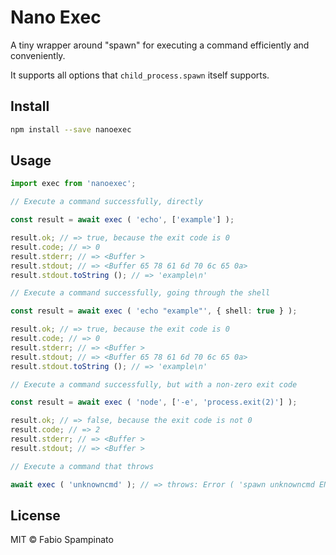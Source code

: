 # Nano Exec

A tiny wrapper around "spawn" for executing a command efficiently and conveniently.

It supports all options that `child_process.spawn` itself supports.

## Install

```sh
npm install --save nanoexec
```

## Usage

```ts
import exec from 'nanoexec';

// Execute a command successfully, directly

const result = await exec ( 'echo', ['example'] );

result.ok; // => true, because the exit code is 0
result.code; // => 0
result.stderr; // => <Buffer >
result.stdout; // => <Buffer 65 78 61 6d 70 6c 65 0a>
result.stdout.toString (); // => 'example\n'

// Execute a command successfully, going through the shell

const result = await exec ( 'echo "example"', { shell: true } );

result.ok; // => true, because the exit code is 0
result.code; // => 0
result.stderr; // => <Buffer >
result.stdout; // => <Buffer 65 78 61 6d 70 6c 65 0a>
result.stdout.toString (); // => 'example\n'

// Execute a command successfully, but with a non-zero exit code

const result = await exec ( 'node', ['-e', 'process.exit(2)'] );

result.ok; // => false, because the exit code is not 0
result.code; // => 2
result.stderr; // => <Buffer >
result.stdout; // => <Buffer >

// Execute a command that throws

await exec ( 'unknowncmd' ); // => throws: Error ( 'spawn unknowncmd ENOENT' )
```

## License

MIT © Fabio Spampinato
